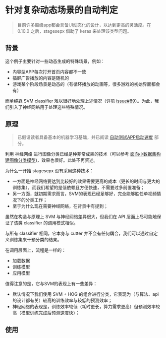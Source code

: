 # 针对复杂动态场景的自动判定

> 目前许多超级app都会具备UI动态化的设计，以达到更高的灵活度。在 0.10.0 之后，stagesepx 借助了 keras 来处理该类型问题。

## 背景

这个例子主要针对一些动态生成的特殊场景，例如：

- 内容型APP每次打开首页内容都不一致
- 插屏广告播放的内容是随机的
- 游戏某个阶段场景是动态的（有循环播放的动画等，很多游戏的初始界面都会有）

而单纯靠 SVM classifier 难以很好地处理上述情况（详见 [issue#89](https://github.com/williamfzc/stagesep/issues/89)）。为此，我们引入了神经网络用于处理这些特殊情况。

## 原理

> 已假设读者具备基本的机器学习基础，并已阅读 [自动测试APP启动速度](../auto) 部分。

利用 神经网络 进行图像分类已经是种非常成熟的技术（可以参考 [面向小数据集构建图像分类模型](https://keras-cn.readthedocs.io/en/latest/legacy/blog/image_classification_using_very_little_data/))，效果也很好。此处不再赘述。

为什么一开始 stagesepx 没有采用这种技术：

- 一方面是神经网络要达到比较好的效果需要更高的成本（更长的时间与更大的训练集），而我们希望的是低依赖且方便快速，不需要过多前置准备；
- 另一方面，就初期需求而言，SVM的表现已经足够好，完全能够胜任单视频情况下的分类工作；
- 至于为什么现在需要神经网络，在背景中有提到；

虽然在构造与原理上 SVM 与神经网络差异很大，但我们在 API 层面上尽可能地保证了该类 classifier 的调用模式相似。

与所有 classifier 相同，它本身与 cutter 并不会有任何耦合，我们可以通过自定义训练集来干预分类的结果。

在调用层面上，流程是一样的：

- 加载数据
- 训练模型
- 应用模型

值得注意的是，它与SVM的表现上有一些差异： 
 
- 默认情况下我们使用 SVM + HOG 的组合进行分类，它表现为（与算法、api的设计都有关）较高的训练效率与较低的预测效率；
- 神经网络的表现是，训练效率较低（耗时更长，算力需求更高）但预测效率较高（模型训练完成后预测速度快）；

## 使用


